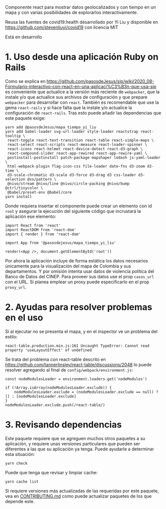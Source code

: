 Componente react para mostrar datos geolocalizados y con tiempo en un mapa 
y con varias posibilidades de explorarlos interactivamente.

Reusa las fuentes de covid19.health desarrollado por Yi Liu 
y disponible en https://github.com/stevenliuyi/covid19 con licencia
MIT

Está en desarrollo


# 1. Uso desde una aplicación Ruby on Rails

Como se explica en 
<https://github.com/pasosdeJesus/sip/wiki/2020_08-Formulario-interactivo-con-react-en-una-aplicaci%C3%B3n-que-usa-sip> 
es conveniente que actualice a la versión más reciente de `webpacker`, 
que la instale y/o que actualice sus archivos de configuración y que 
prepare `webpacker` para desarrollar con `react`.  También es recomendable 
que use la gema `react-rails` y si hace falta que la instale y/o actualice 
la configuración de `react-rails`.  Tras esto puede añadir las dependencias 
que este paquete exige: 
```
yarn add @pasosdeJesus/mapa_tiempo_yi_liu
yarn add babel-loader svg-url-loader style-loader reactstrap react-tooltip \
 react-toggle react-text-transition react-table react-simple-maps \
 react-select react-scripts react-measure react-loader-spinner \
 react-icons react-helmet react-device-detect react-d3-graph \
 react-compound-slider react-app-rewired react-app-rewire-yaml \
 postinstall-postinstall patch-package mapshaper lodash js-yaml-loader \
 html-webpack-plugin flag-icon-css file-loader date-fns d3-zoom d3-time \
 d3-scale-chromatic d3-scale d3-force d3-drag d3 css-loader d3-selection @vx/pattern \
 @nivo/stream @nivo/line @nivo/circle-packing @nivo/bump @ctrl/tinycolor \
 @babel/preset-env @babel/core
yarn install
```

Donde requiera insertar el componente puede crear un elemento
con id `root` y  asegurar la ejecución del siguiente código que
incrustará la aplicación ese elemento:
```
import React from 'react'
import ReactDOM from 'react-dom'
import { render } from 'react-dom'

import App from '@pasosdejesus/mapa_tiempo_yi_liu'

render(<App />, document.getElementById('root'))
```

Por ahora la aplicación incluye de forma estática los datos necesarios 
únicamente para la visualización del mapa de Colombia y sus departamentos. 
Y por omisión intenta usar datos de violencia política del Banco de Datos
del CINEP.  Para proveer sus datos use el prop `casos_url` con el URL.
Si planea emplear un proxy puede especificarlo en el prop `proxy_url`.

# 2. Ayudas para resolver problemas en el uso

Si al ejecutar no se presenta el mapa, y en el inspector ve un problema 
del estilo:

```react-table.production.min.js:161 Uncaught TypeError: Cannot read property 'useLayoutEffect' of undefined```

Se trata del problema con react-table descrito en  
<https://github.com/tannerlinsley/react-table/discussions/2048>
lo puede resolver agregando al final de   `config/webpack/environment.js`:

```
const nodeModulesLoader = environment.loaders.get('nodeModules')

if (!Array.isArray(nodeModulesLoader.exclude)) {
    nodeModulesLoader.exclude = (nodeModulesLoader.exclude == null) ? [] : [nodeModulesLoader.exclude]
}
nodeModulesLoader.exclude.push(/react-table/)
```


# 3. Revisando dependencias

Este paquete requiere que se agreguen muchos otros paquetes a su aplicación, 
y requiere unas versiones particulares que pueden ser diferentes a las que 
su aplicación ya tenga.  Puede ayudarle a determinar esta situación:

    yarn check

Puede que tenga que revisar y limpiar cache:

    yarn cache list

Si requiere versiones más actualizadas de las requeridas por este paquete, 
vea en
[CONTRIBUTING.md](https://github.com/pasosdeJesus/mapa_tiempo_yi_liu/blob/main/CONTRIBUTING.md) 
como puede actualizar paquetes de los que depende este.


